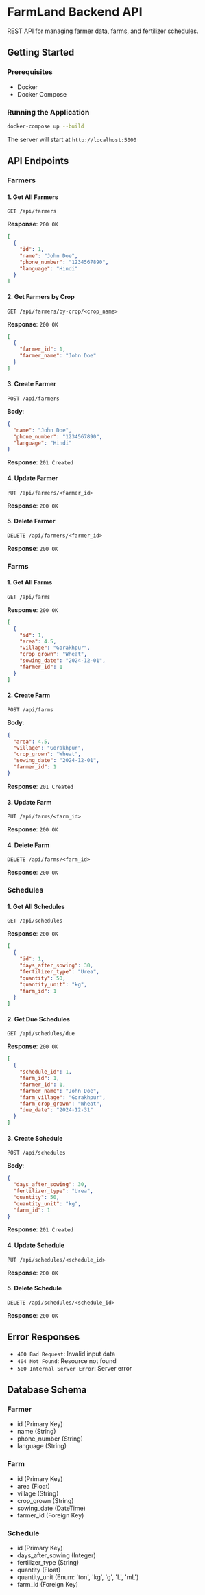 # FarmLand Backend API

REST API for managing farmer data, farms, and fertilizer schedules.

## Getting Started

### Prerequisites

- Docker
- Docker Compose

### Running the Application

```bash
docker-compose up --build
```

The server will start at `http://localhost:5000`

## API Endpoints

### Farmers

#### 1. Get All Farmers

```
GET /api/farmers
```

**Response**: `200 OK`

```json
[
  {
    "id": 1,
    "name": "John Doe",
    "phone_number": "1234567890",
    "language": "Hindi"
  }
]
```

#### 2. Get Farmers by Crop

```
GET /api/farmers/by-crop/<crop_name>
```

**Response**: `200 OK`

```json
[
  {
    "farmer_id": 1,
    "farmer_name": "John Doe"
  }
]
```

#### 3. Create Farmer

```
POST /api/farmers
```

**Body**:

```json
{
  "name": "John Doe",
  "phone_number": "1234567890",
  "language": "Hindi"
}
```

**Response**: `201 Created`

#### 4. Update Farmer

```
PUT /api/farmers/<farmer_id>
```

**Response**: `200 OK`

#### 5. Delete Farmer

```
DELETE /api/farmers/<farmer_id>
```

**Response**: `200 OK`

### Farms

#### 1. Get All Farms

```
GET /api/farms
```

**Response**: `200 OK`

```json
[
  {
    "id": 1,
    "area": 4.5,
    "village": "Gorakhpur",
    "crop_grown": "Wheat",
    "sowing_date": "2024-12-01",
    "farmer_id": 1
  }
]
```

#### 2. Create Farm

```
POST /api/farms
```

**Body**:

```json
{
  "area": 4.5,
  "village": "Gorakhpur",
  "crop_grown": "Wheat",
  "sowing_date": "2024-12-01",
  "farmer_id": 1
}
```

**Response**: `201 Created`

#### 3. Update Farm

```
PUT /api/farms/<farm_id>
```

**Response**: `200 OK`

#### 4. Delete Farm

```
DELETE /api/farms/<farm_id>
```

**Response**: `200 OK`

### Schedules

#### 1. Get All Schedules

```
GET /api/schedules
```

**Response**: `200 OK`

```json
[
  {
    "id": 1,
    "days_after_sowing": 30,
    "fertilizer_type": "Urea",
    "quantity": 50,
    "quantity_unit": "kg",
    "farm_id": 1
  }
]
```

#### 2. Get Due Schedules

```
GET /api/schedules/due
```

**Response**: `200 OK`

```json
[
  {
    "schedule_id": 1,
    "farm_id": 1,
    "farmer_id": 1,
    "farmer_name": "John Doe",
    "farm_village": "Gorakhpur",
    "farm_crop_grown": "Wheat",
    "due_date": "2024-12-31"
  }
]
```

#### 3. Create Schedule

```
POST /api/schedules
```

**Body**:

```json
{
  "days_after_sowing": 30,
  "fertilizer_type": "Urea",
  "quantity": 50,
  "quantity_unit": "kg",
  "farm_id": 1
}
```

**Response**: `201 Created`

#### 4. Update Schedule

```
PUT /api/schedules/<schedule_id>
```

**Response**: `200 OK`

#### 5. Delete Schedule

```
DELETE /api/schedules/<schedule_id>
```

**Response**: `200 OK`

## Error Responses

- `400 Bad Request`: Invalid input data
- `404 Not Found`: Resource not found
- `500 Internal Server Error`: Server error

## Database Schema

### Farmer

- id (Primary Key)
- name (String)
- phone_number (String)
- language (String)

### Farm

- id (Primary Key)
- area (Float)
- village (String)
- crop_grown (String)
- sowing_date (DateTime)
- farmer_id (Foreign Key)

### Schedule

- id (Primary Key)
- days_after_sowing (Integer)
- fertilizer_type (String)
- quantity (Float)
- quantity_unit (Enum: 'ton', 'kg', 'g', 'L', 'mL')
- farm_id (Foreign Key)
